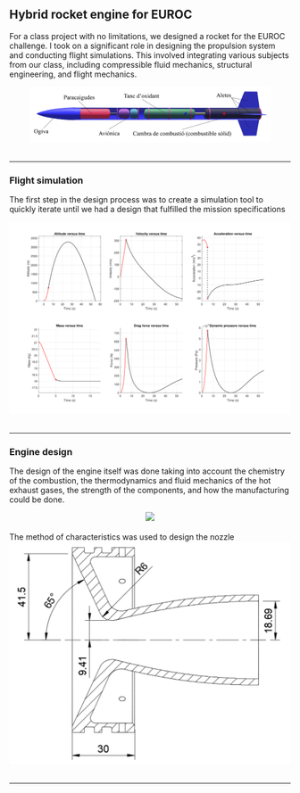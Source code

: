 ## Hybrid rocket engine for EUROC
For a class project with no limitations, we designed a rocket for the EUROC challenge. I took on a significant role in designing the propulsion system and conducting flight simulations. This involved integrating various subjects from our class, including compressible fluid mechanics, structural engineering, and flight mechanics.
<div style="text-align:center">
<img height = "100" src="images/Diagram_Rocket.png"/>
</div>
<br/>

---

### Flight simulation
The first step in the design process was to create a simulation tool to quickly iterate until we had a design that fulfilled the mission specifications
<div style="text-align:center">
<img width = "600" src="images/flight_data.png"/>
</div>
<br/>

---

### Engine design
The design of the engine itself was done taking into account the chemistry of the combustion, the thermodynamics and fluid mechanics of the hot exhaust gases, the strength of the components, and how the manufacturing could be done.
<div style="text-align:center">
<img width = "600" src="images/rocket_exploded_view.gif"/>
</div>
<br/>
The method of characteristics was used to design the nozzle
<div style="text-align:center">
<img width = "600" src="images/MOC_nozzle.png"/>
</div>
<br/>

---